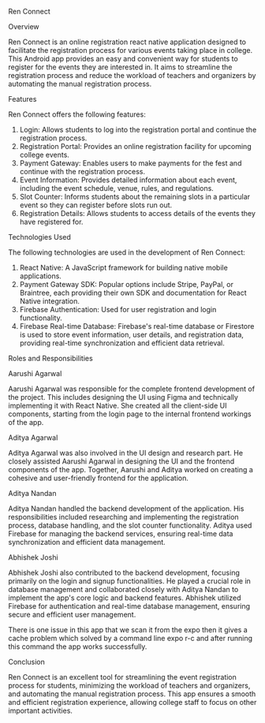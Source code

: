  Ren Connect

 Overview

 
Ren Connect is an online registration react native application designed to facilitate the registration process for various events taking place in college. This Android app provides an easy and convenient way for students to register for the events they are interested in. It aims to streamline the registration process and reduce the workload of teachers and organizers by automating the manual registration process. 

 Features

Ren Connect offers the following features:

1. Login: Allows students to log into the registration portal and continue the registration process.
2. Registration Portal: Provides an online registration facility for upcoming college events.
3. Payment Gateway: Enables users to make payments for the fest and continue with the registration process.
4. Event Information: Provides detailed information about each event, including the event schedule, venue, rules, and regulations.
5. Slot Counter: Informs students about the remaining slots in a particular event so they can register before slots run out.
6. Registration Details: Allows students to access details of the events they have registered for.

 Technologies Used

The following technologies are used in the development of Ren Connect:

1. React Native: A JavaScript framework for building native mobile applications.
2. Payment Gateway SDK: Popular options include Stripe, PayPal, or Braintree, each providing their own SDK and documentation for React Native integration.
3. Firebase Authentication: Used for user registration and login functionality.
4. Firebase Real-time Database: Firebase's real-time database or Firestore is used to store event information, user details, and registration data, providing real-time synchronization and efficient data retrieval.

 Roles and Responsibilities

 Aarushi Agarwal
 
Aarushi Agarwal was responsible for the complete frontend development of the project. This includes designing the UI using Figma and technically implementing it with React Native. She created all the client-side UI components, starting from the login page to the internal frontend workings of the app.

 Aditya Agarwal
 
Aditya Agarwal was also involved in the UI design and research part. He closely assisted Aarushi Agarwal in designing the UI and the frontend components of the app. Together, Aarushi and Aditya worked on creating a cohesive and user-friendly frontend for the application.

 Aditya Nandan
 
Aditya Nandan handled the backend development of the application. His responsibilities included researching and implementing the registration process, database handling, and the slot counter functionality. Aditya used Firebase for managing the backend services, ensuring real-time data synchronization and efficient data management.

Abhishek Joshi

Abhishek Joshi also contributed to the backend development, focusing primarily on the login and signup functionalities. He played a crucial role in database management and collaborated closely with Aditya Nandan to implement the app's core logic and backend features. Abhishek utilized Firebase for authentication and real-time database management, ensuring secure and efficient user management.

There is one issue in this app that we scan it from the expo then it gives a cache problem which solved by a command line
expo r-c and after running this command the app works successfully.

 Conclusion

Ren Connect is an excellent tool for streamlining the event registration process for students, minimizing the workload of teachers and organizers, and automating the manual registration process. This app ensures a smooth and efficient registration experience, allowing college staff to focus on other important activities.
